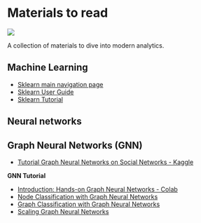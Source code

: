 # Materials to read

<img src="https://i.pinimg.com/564x/14/23/4c/14234c149ddbb3910f6cb5ebafdeec0e.jpg" style="display: block; margin: 0 auto"/>

A collection of materials to dive into modern analytics.

## Machine Learning

- [Sklearn main navigation page](https://scikit-learn.org/stable/)
- [Sklearn User Guide](https://scikit-learn.org/stable/user_guide.html)
- [Sklearn Tutorial](https://scikit-learn.org/stable/tutorial/index.html)

## Neural networks



## Graph Neural Networks (GNN)

- [Tutorial Graph Neural Networks on Social Networks - Kaggle](https://www.kaggle.com/code/awadelrahman/tutorial-graph-neural-networks-on-social-networks)

**GNN Tutorial**

- [Introduction: Hands-on Graph Neural Networks - Colab](https://colab.research.google.com/drive/1h3-vJGRVloF5zStxL5I0rSy4ZUPNsjy8#scrollTo=qoW2Z7P70LNQ)
- [Node Classification with Graph Neural Networks](https://colab.research.google.com/drive/14OvFnAXggxB8vM4e8vSURUp1TaKnovzX)
- [Graph Classification with Graph Neural Networks](https://colab.research.google.com/drive/1I8a0DfQ3fI7Njc62__mVXUlcAleUclnb?usp=sharing#scrollTo=N-FO5xL3mw98)
- [Scaling Graph Neural Networks](https://colab.research.google.com/drive/1XAjcjRHrSR_ypCk_feIWFbcBKyT4Lirs#scrollTo=KDy46FIQ6OWN)

